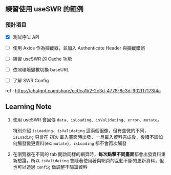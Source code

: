 ## 練習使用 useSWR 的範例

### 預計項目

- [x] 測試呼叫 API
- [ ] 使用 Axios 作為攔截器，並加入 Authenticate Header 與攔截錯誤
- [ ] 練習 useSWR 的 Cache 功能
- [ ] 依照環境變數切換 baseURL
- [ ] 了解 SWR Config


ref : https://chatgpt.com/share/cc0ca1b2-2c3d-4778-8c3d-902f17173f4a

## Learning Note

1. 使用 useSWR 會回傳 `data`、`isLoading`、`isValidating`、`error`、`mutate`。
   
   特別介紹 `isLoading`、`isValidating` 這兩個很像，但有些微的不同，`isLoading` 只會在 初次 載入畫面時出發，一旦載入資料完成後，後續不論如何觸發變更資料(ex: `mutate`)，`isLoading` 都不會再次觸發

2. 在瀏覽器在不同的 tab 開啟同樣的網頁時，**每次點擊不同畫面**都會出發資料重新驗證，所以 `isValidating` 會隨著使用著與網頁的互動不斷的更新資料，但也可以透過 `config` 做調整不驗證資料